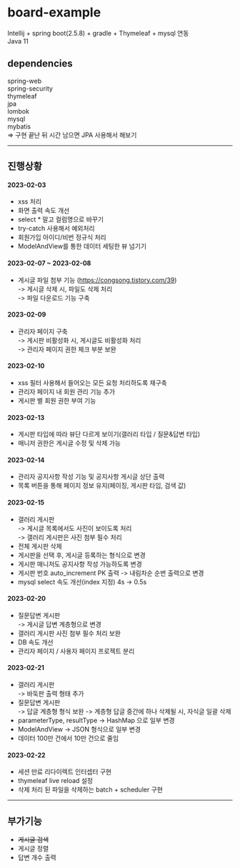 # board-example
Intellij + spring boot(2.5.8) + gradle + Thymeleaf + mysql 연동  
Java 11  

## dependencies
spring-web  
spring-security  
thymeleaf  
jpa  
lombok  
mysql  
mybatis  
=> 구현 끝난 뒤 시간 남으면 JPA 사용해서 해보기

---

## 진행상황
#### 2023-02-03
- xss 처리  
- 화면 출력 속도 개선  
- select * 말고 컬럼명으로 바꾸기  
- try-catch 사용해서 예외처리  
- 회원가입 아이디/비번 정규식 처리  
- ModelAndView를 통한 데이터 세팅한 뷰 넘기기  

#### 2023-02-07 ~ 2023-02-08
- 게시글 파일 첨부 기능 (https://congsong.tistory.com/39)  
  -> 게시글 삭제 시, 파일도 삭제 처리  
  -> 파일 다운로드 기능 구축  

#### 2023-02-09
- 관리자 페이지 구축  
  -> 게시판 비활성화 시, 게시글도 비활성화 처리  
  -> 관리자 페이지 권한 체크 부분 보완

#### 2023-02-10
- xss 필터 사용해서 들어오는 모든 요청 처리하도록 재구축  
- 관리자 페이지 내 회원 관리 기능 추가  
- 게시판 별 회원 권한 부여 기능  

#### 2023-02-13
- 게시판 타입에 따라 뷰단 다르게 보이기(갤러리 타입 / 질문&답변 타입)  
- 매니저 권한은 게시글 수정 및 삭제 가능

#### 2023-02-14
- 관리자 공지사항 작성 기능 및 공지사항 게시글 상단 출력  
- 목록 버튼을 통해 페이지 정보 유지(페이징, 게시판 타입, 검색 값)

#### 2023-02-15
- 갤러리 게시판  
  -> 게시글 목록에서도 사진이 보이도록 처리  
  -> 갤러리 게시판은 사진 첨부 필수 처리  
- 전체 게시판 삭제  
- 게시판을 선택 후, 게시글 등록하는 형식으로 변경  
- 게시판 매니저도 공지사항 작성 가능하도록 변경  
- 게시판 번호 auto_increment PK 출력 -> 내림차순 순번 출력으로 변경  
- mysql select 속도 개선(index 지정) 4s -> 0.5s  

#### 2023-02-20  
- 질문답변 게시판  
  -> 게시글 답변 계층형으로 변경
- 갤러리 게시판 사진 첨부 필수 처리 보완
- DB 속도 개선
- 관리자 페이지 / 사용자 페이지 프로젝트 분리

#### 2023-02-21  
- 갤러리 게시판  
  -> 바둑판 출력 형태 추가
- 질문답변 게시판  
  -> 답글 계층형 형식 보완
  -> 계층형 답글 중간에 하나 삭제될 시, 자식글 일괄 삭제
- parameterType, resultType -> HashMap 으로 일부 변경
- ModelAndView -> JSON 형식으로 일부 변경
- 데이터 100만 건에서 10만 건으로 줄임

#### 2023-02-22
- 세션 만료 리다이렉트 인터셉터 구현  
- thymeleaf live reload 설정  
- 삭제 처리 된 파일을 삭제하는 batch + scheduler 구현  

---
## 부가기능  
- ~~게시글 검색~~  
- 게시글 정렬  
- 답변 개수 출력  
